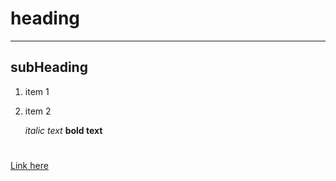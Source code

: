 # heading

---

## subHeading

1. item 1
2. item 2

   _italic text_
   **bold text**

#

[Link here](http://google.com)
